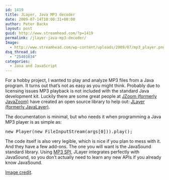 ```yaml
---
id: 1419
title: JLayer, Java MP3 decoder
date: 2009-07-14T10:00:31+00:00
author: Peter Backx
layout: post
guid: http://www.streamhead.com/?p=1419
permalink: /jlayer-java-mp3-decoder/
Image:
  - http://www.streamhead.com/wp-content/uploads/2009/07/mp3_player.png
dsq_thread_id:
  - "25401034"
categories:
  - Java and JavaScript
---
```

For a hobby project, I wanted to play and analyze MP3 files from a Java program. It turns out that&#8217;s not as easy as you might think. Probably due to licensing issues MP3 playback is not included with the standard Java development kit. Luckily there are some great people at <a title="JZoom" href="http://www.javazoom.net/" target="_blank">JZoom (formerly JavaZoom)</a> have created an open source library to help out: <a title="MP3 library for the Java platform" href="http://www.javazoom.net/javalayer/javalayer.html" target="_blank">JLayer (formerly JavaLayer)</a>.

The documentation is minimal, but who needs it when programming a Java MP3 player is as simple as:

<pre lang="java">new Player(new FileInputStream(args[0])).play();</pre>

The code itself is also very legible, which is nice if you plan to mess with it. And they have a few add-ons. The one you will want is the JavaSound standard library. Using <a title="MP3 SPI for Java Sound" href="http://www.javazoom.net/mp3spi/mp3spi.html" target="_blank">MP3 SPI</a>, JLayer integrates perfectly with JavaSound, so you don&#8217;t actually need to learn any new APIs if you already know JavaSound.

<a title="MP3 Player ... on Flickr" href="http://www.flickr.com/photos/simplycute/1517615096/" target="_blank">Image credit</a>.

<!-- AddThis Advanced Settings generic via filter on the_content -->

<!-- AddThis Share Buttons generic via filter on the_content -->